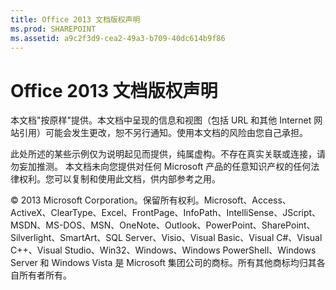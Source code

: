 ```yaml
---
title: Office 2013 文档版权声明
ms.prod: SHAREPOINT
ms.assetid: a9c2f3d9-cea2-49a3-b709-40dc614b9f86
---
```



# Office 2013 文档版权声明

本文档"按原样"提供。本文档中呈现的信息和视图（包括 URL 和其他 Internet 网站引用）可能会发生更改，恕不另行通知。使用本文档的风险由您自己承担。 
  
    
    

此处所述的某些示例仅为说明起见而提供，纯属虚构。不存在真实关联或连接，请勿妄加推测。
本文档未向您提供对任何 Microsoft 产品的任意知识产权的任何法律权利。您可以复制和使用此文档，供内部参考之用。 
  
    
    

© 2013 Microsoft Corporation。保留所有权利。Microsoft、Access、ActiveX、ClearType、Excel、FrontPage、InfoPath、IntelliSense、JScript、MSDN、MS-DOS、MSN、OneNote、Outlook、PowerPoint、SharePoint、Silverlight、SmartArt、SQL Server、Visio、Visual Basic、Visual C#、Visual C++、Visual Studio、Win32、Windows、Windows PowerShell、Windows Server 和 Windows Vista 是 Microsoft 集团公司的商标。所有其他商标均归其各自所有者所有。
